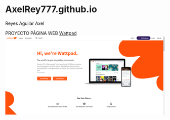 # AxelRey777.github.io
Reyes Aguilar Axel

PROYECTO PÁGINA WEB
[Wattpad](https://www.wattpad.com/)
![imagen wattpad](https://github.com/AxelRey777/AxelRey777.github.io/blob/main/wattpad/captura.png)
